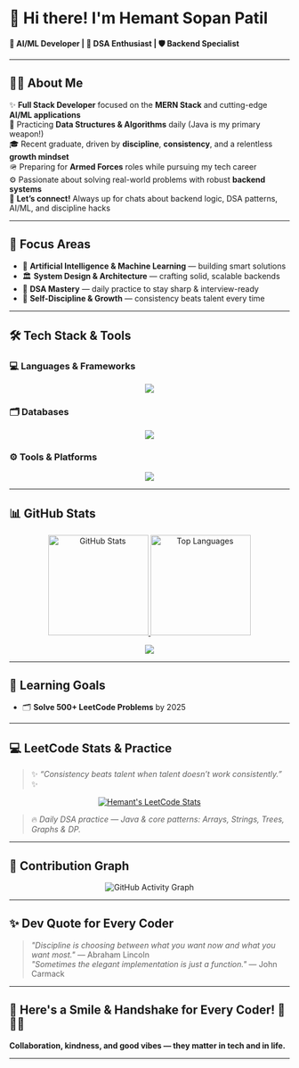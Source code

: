 # 👋 Hi there! I'm Hemant Sopan Patil

**🚀 AI/ML Developer | 🧩 DSA Enthusiast | 🛡️ Backend Specialist**

---

## 🧑‍💻 About Me

✨ **Full Stack Developer** focused on the **MERN Stack** and cutting-edge **AI/ML applications**  
🧠 Practicing **Data Structures & Algorithms** daily (Java is my primary weapon!)  
🎓 Recent graduate, driven by **discipline**, **consistency**, and a relentless **growth mindset**  
🪖 Preparing for **Armed Forces** roles while pursuing my tech career  
⚙️ Passionate about solving real-world problems with robust **backend systems**  
💬 **Let’s connect!** Always up for chats about backend logic, DSA patterns, AI/ML, and discipline hacks

---

## 🎯 Focus Areas

- 🤖 **Artificial Intelligence & Machine Learning** — building smart solutions
- 🏛️ **System Design & Architecture** — crafting solid, scalable backends
- 🔁 **DSA Mastery** — daily practice to stay sharp & interview-ready
- 🧘 **Self-Discipline & Growth** — consistency beats talent every time

---

## 🛠️ Tech Stack & Tools
### 💻 Languages & Frameworks
<p align="center">
  <img src="https://skillicons.dev/icons?i=java,python,js,html,css,tensorflow,pytorch,scikitlearn,bootstrap" />
</p>

### 🗂️ Databases
<p align="center">
  <img src="https://skillicons.dev/icons?i=mysql,sqlite,postgresql,mongodb" />
</p>

### ⚙️ Tools & Platforms
<p align="center">
  <img src="https://skillicons.dev/icons?i=linux,git,vscode,docker,aws,gcp" />
</p>

---

## 📊 GitHub Stats
<p align="center">
  <a href="https://github.com/Hemant210">
    <img src="https://github-readme-stats.vercel.app/api?username=Hemant210&show_icons=true&theme=tokyonight&border_radius=10&hide_border=false&count_private=true&include_all_commits=true" height="180" alt="GitHub Stats" />
  </a>
  <a href="https://github.com/Hemant210">
    <img src="https://github-readme-stats.vercel.app/api/top-langs/?username=Hemant210&layout=compact&theme=tokyonight&border_radius=10&hide_border=false" height="180" alt="Top Languages" />
  </a>
</p>

<p align="center">
  <a href="https://github.com/Hemant210">
    <img src="https://streak-stats.demolab.com?user=Hemant210&theme=tokyonight&hide_border=false&border_radius=10&date_format=j%20M%5B%20Y%5D"/>
  </a>
</p>

---

## 🎯 Learning Goals

- 🗂️ **Solve 500+ LeetCode Problems** by 2025

---

## 💻 LeetCode Stats & Practice

> ✨ *“Consistency beats talent when talent doesn’t work consistently.”* ✨

<p align="center">
  <a href="https://leetcode.com/u/Hemant2103/">
    <img src="https://leetcard.jacoblin.cool/Hemant2103?theme=dark&font=Baloo%20Bhai&ext=heatmap&animation=true" alt="Hemant's LeetCode Stats" />
  </a>
</p>

> 🔥 *Daily DSA practice — Java & core patterns: Arrays, Strings, Trees, Graphs & DP.*

---

## 📅 Contribution Graph

<p align="center">
  <img src="https://github-readme-activity-graph.vercel.app/graph?username=Hemant210&theme=github-compact&area=true&hide_border=true&line=00BFFF&point=1DB954&color=7FDBFF&bg_color=0d1117" alt="GitHub Activity Graph"/>
</p>

---

## ✨ Dev Quote for Every Coder

> _"Discipline is choosing between what you want now and what you want most."_ — Abraham Lincoln  
> _"Sometimes the elegant implementation is just a function."_ — John Carmack

---

## 🤝 Here's a Smile & Handshake for Every Coder! 👋😄🤝

**Collaboration, kindness, and good vibes — they matter in tech and in life.**

---
